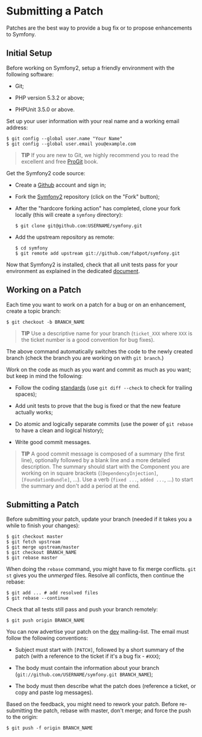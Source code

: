Submitting a Patch
==================

Patches are the best way to provide a bug fix or to propose enhancements to
Symfony.

Initial Setup
-------------

Before working on Symfony2, setup a friendly environment with the following
software:

 * Git;

 * PHP version 5.3.2 or above;

 * PHPUnit 3.5.0 or above.

Set up your user information with your real name and a working email address:

    $ git config --global user.name "Your Name"
    $ git config --global user.email you@example.com

>**TIP**
>If you are new to Git, we highly recommend you to read the excellent and free
>[ProGit][1] book.

Get the Symfony2 code source:

  * Create a [Github][2] account and sign in;

  * Fork the [Symfony2][3] repository (click on the "Fork" button);

  * After the "hardcore forking action" has completed, clone your fork locally
    (this will create a `symfony` directory):

        $ git clone git@github.com:USERNAME/symfony.git

  * Add the upstream repository as remote:

        $ cd symfony
        $ git remote add upstream git://github.com/fabpot/symfony.git

Now that Symfony2 is installed, check that all unit tests pass for your
environment as explained in the dedicated [document][4].

Working on a Patch
------------------

Each time you want to work on a patch for a bug or on an enhancement, create a
topic branch:

    $ git checkout -b BRANCH_NAME

>**TIP**
>Use a descriptive name for your branch (`ticket_XXX` where `XXX` is the ticket
>number is a good convention for bug fixes).

The above command automatically switches the code to the newly created branch
(check the branch you are working on with `git branch`.)

Work on the code as much as you want and commit as much as you want; but keep
in mind the following:

  * Follow the coding [standards][5] (use `git diff --check` to check for
    trailing spaces);

  * Add unit tests to prove that the bug is fixed or that the new feature
    actually works;

  * Do atomic and logically separate commits (use the power of `git rebase` to
    have a clean and logical history);

  * Write good commit messages.

>**TIP**
>A good commit message is composed of a summary (the first line), optionally
>followed by a blank line and a more detailed description. The summary should
>start with the Component you are working on in square brackets
>(`[DependencyInjection]`, `[FoundationBundle]`, ...). Use a verb (`fixed ...`,
>`added ...`, ...) to start the summary and don't add a period at the end.

Submitting a Patch
------------------

Before submitting your patch, update your branch (needed if it takes you a
while to finish your changes):

    $ git checkout master
    $ git fetch upstream
    $ git merge upstream/master
    $ git checkout BRANCH_NAME
    $ git rebase master

When doing the `rebase` command, you might have to fix merge conflicts. `git
st` gives you the *unmerged* files. Resolve all conflicts, then continue the
rebase:

    $ git add ... # add resolved files
    $ git rebase --continue

Check that all tests still pass and push your branch remotely:

    $ git push origin BRANCH_NAME

You can now advertise your patch on the [dev][6] mailing-list. The email must
follow the following conventions:

  * Subject must start with `[PATCH]`, followed by a short summary of the
    patch (with a reference to the ticket if it's a bug fix - `#XXX`);

  * The body must contain the information about your branch
    (`git://github.com/USERNAME/symfony.git BRANCH_NAME`);

  * The body must then describe what the patch does (reference a ticket, or
    copy and paste log messages).

Based on the feedback, you might need to rework your patch. Before
re-submitting the patch, rebase with master, don't merge; and force the push
to the origin:

    $ git push -f origin BRANCH_NAME

[1]: http://progit.org/
[2]: https://github.com/signup/free
[3]: http://www.github.com/fabpot/symfony
[4]: http://www.symfony-reloaded.org/contributing/Code/Tests
[5]: http://www.symfony-reloaded.org/contributing/Code/Standards
[6]: http://groups.google.com/group/symfony-devs
